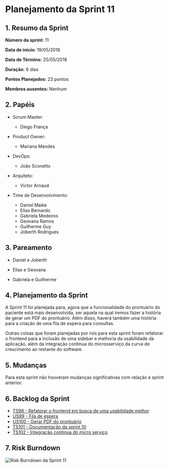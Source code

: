 # Planejamento da Sprint 11

## 1. Resumo da Sprint

__Número da sprint:__ 11

__Data de início:__ 19/05/2018

__Data de Término:__ 25/05/2018

__Duração__: 6 dias

__Pontos Planejados:__ 23 pontos

__Membros ausentes:__ Nenhum

## 2. Papéis

- Scrum Master:
  - Diego França

- Product Owner:
  - Mariana Mendes

- DevOps:
  - João Sconetto

- Arquiteto:
  - Victor Arnaud

- Time de Desenvolvimento:
  - Daniel Maike
  - Elias Bernardo
  - Gabriela Medeiros
  - Geovana Ramos
  - Guilherme Guy
  - Joberth Rodrigues

## 3. Pareamento

- Daniel e Joberth

- Elias e Geovana

- Gabriela e Guilherme

## 4. Planejamento da Sprint

A Sprint 11 foi planejada para, agora que a funcionalidade do prontuário do paciente está mais desenvolvida, ser aquela na qual iremos fazer a história de gerar um PDF do prontuário. Além disso, haverá também uma história para a criação de uma fila de espera para consultas.

Outras coisas que foram planejadas por nós para esta sprint foram refatorar o frontend para a inclusão de uma sidebar e melhoria da usabilidade da aplicação, além da integração contínua do microsserviço da curva de crescimento ao restante do software.

## 5. Mudanças

Para esta sprint não houveram mudanças significativas com relação à sprint anterior.

## 6. Backlog da Sprint

- [TS98 - Refatorar o frontend em busca de uma usabilidade melhor](https://github.com/fga-gpp-mds/2018.1-Dr-Down/issues/236)
- [US99 - Fila de espera](https://github.com/fga-gpp-mds/2018.1-Dr-Down/issues/237)
- [US100 - Gerar PDF do prontuário](https://github.com/fga-gpp-mds/2018.1-Dr-Down/issues/238)
- [TS101 - Documentação da sprint 10](https://github.com/fga-gpp-mds/2018.1-Dr-Down/issues/239)
- [TS102 - Integração contínua do micro serviço](https://github.com/fga-gpp-mds/2018.1-Dr-Down/issues/240)

## 7. Risk Burndown

![Risk Burndown da Sprint 11](https://uploaddeimagens.com.br/images/001/436/957/full/riscos_S11.png?1527324908)
